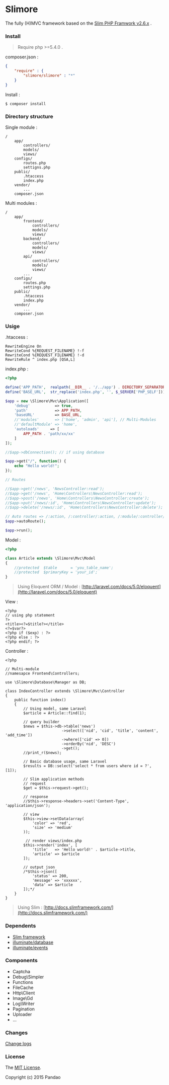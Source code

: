 # Slimore

The fully (H)MVC framework based on the [Slim PHP Framwork v2.6.x](https://github.com/slimphp/Slim) .

### Install

> Require php >=5.4.0 .

composer.json :

```json
{
	"require" : {
		"slimore/slimore" : "*"
	}
}
```

Install :

	$ composer install

### Directory structure

Single module :

	/
		app/
			controllers/
			models/
			views/
		configs/
			routes.php
			settigns.php
		public/
			.htaccess
			index.php
		vendor/
			...
		composer.json

Multi modules :

	/
		app/
			frontend/
				controllers/
				models/
				views/
			backend/
				controllers/
				models/
				views/
			api/
				controllers/
				models/
				views/
			...
		configs/
			routes.php
			settings.php
		public/
			.htaccess
			index.php
		vendor/
			...
		composer.json

### Usige

.htaccess :

```htaccess
RewriteEngine On
RewriteCond %{REQUEST_FILENAME} !-f
RewriteCond %{REQUEST_FILENAME} !-d
RewriteRule ^ index.php [QSA,L]
```

index.php :

```php
<?php

define('APP_PATH',  realpath(__DIR__ . '/../app') . DIRECTORY_SEPARATOR);
define('BASE_URL',  str_replace('index.php', '', $_SERVER['PHP_SELF']));

$app = new \Slimore\Mvc\Application([
    'debug'           => true,
	'path'            => APP_PATH,
	'baseURL'         => BASE_URL,
	//'modules'       => ['home', 'admin', 'api'], // Multi-Modules
	//'defaultModule' => 'home',
    'autoloads'     => [
        APP_PATH . 'path/xx/xx'
    ]
]);

//$app->dbConnection(); // if using database

$app->get("/", function() {
    echo "Hello world!";
});

// Routes

//$app->get('/news', 'NewsController:read');
//$app->get('/news', 'Home\Controllers\NewsController:read');
//$app->post('/news', 'Home\Controllers\NewsController:create');
//$app->put('/news/:id', 'Home\Controllers\NewsController:update');
//$app->delete('/news/:id', 'Home\Controllers\NewsController:delete');

// Auto routes => /:action, /:controller/:action, /:module/:controller/:action
$app->autoRoute();

$app->run();
```

Model :

```php
<?php

class Article extends \Slimore\Mvc\Model
{
	//protected  $table      = 'you_table_name';
	//protected  $primaryKey = 'your_id';
}
```

> Using Eloquent ORM / Model : [http://laravel.com/docs/5.0/eloquent](http://laravel.com/docs/5.0/eloquent)

View :

	<?php
	// using php statement
	?>
	<title><?=$title?></title>
	<?=$var?>
	<?php if ($exp) : ?>
	<?php else : ?>
	<?php endif; ?>

Controller :

```
<?php

// Multi-module
//namesapce Frontend\Controllers;

use \Slimore\Database\Manager as DB;

class IndexController extends \Slimore\Mvc\Controller
{
    public function index()
    {
		// Using model, same Laravel
		$article = Article::find(1);

		// query builder
        $news = $this->db->table('news')
						 ->select(['nid', 'cid', 'title', 'content', 'add_time'])
						 ->where(['cid' => 0])
						 ->orderBy('nid', 'DESC')
						 ->get();
        //print_r($news);

		// Basic database usage, same Laravel
		$results = DB::select('select * from users where id = ?', [1]);

		// Slim application methods
		// request
		$get = $this->request->get();

		// response
		//$this->response->headers->set('Content-Type', 'application/json');

		// view
		$this->view->setData(array(
            'color' => 'red',
            'size' => 'medium'
        ));

		 // render views/index.php
		$this->render('index', [
			'title'   => 'Hello world!' . $article->title,
			'article' => $article
		]);

		// output json
		/*$this->json([
			'status' => 200,
			'message' => 'xxxxxx',
			'data' => $article
		]);*/
    }
}
```

> Using Slim : [http://docs.slimframework.com/](http://docs.slimframework.com/)

### Dependents

- [Slim framework](https://github.com/slimphp/Slim)
- [illuminate/database](https://github.com/illuminate/database)
- [illuminate/events](https://github.com/illuminate/events)

### Components

- Captcha
- Debug\Simpler
- Functions
- FileCache
- Http\Client
- Image\Gd
- Log\Writer
- Pagination
- Uploader
- ...

### Changes

[Change logs](https://github.com/slimore/slimore/blob/master/CHANGE.md)

### License

The [MIT License](https://github.com/slimore/slimore/blob/master/LICENSE).

Copyright (c) 2015 Pandao